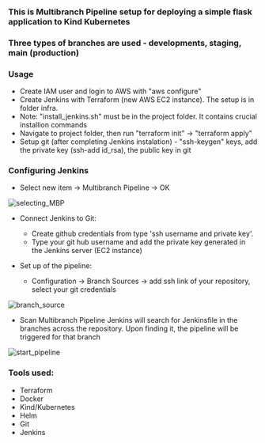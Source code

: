 ### This is Multibranch Pipeline setup for deploying a simple flask application to Kind Kubernetes
### Three types of branches are used - developments, staging, main (production)

### Usage
  - Create IAM user and login to AWS with "aws configure" 
  - Create Jenkins with Terraform (new AWS EC2 instance). The setup is in folder infra. 
  - Note: "install_jenkins.sh" must be in the project folder. It contains crucial installion commands  
  - Navigate to project folder, then run "terraform init" -> "terraform apply"
  - Setup git (after completing Jenkins instalation) - "ssh-keygen" keys, add the private key (ssh-add id_rsa), the public key in git

### Configuring Jenkins

 - Select new item -> Multibranch Pipeline -> OK

![selecting_MBP](https://user-images.githubusercontent.com/44411127/215773175-bf94c4d3-f0c4-436c-a76a-4d9cd6f22b6d.PNG)

 - Connect Jenkins to Git:
 	- Create github credentials from type 'ssh username and private key'. 
	- Type your git hub username and add the private key generated in the Jenkins server (EC2 instance)

 - Set up of the pipeline:
 	- Configuration -> Branch Sources -> add ssh link of your repository, select your git credentials

![branch_source](https://user-images.githubusercontent.com/44411127/215773250-34684296-b772-461e-9146-72ff6b6c071d.PNG)

 - Scan Multibranch Pipeline 
	Jenkins will search for Jenkinsfile in the branches across the repository. Upon finding it, the pipeline will be triggered for that branch 

![start_pipeline](https://user-images.githubusercontent.com/44411127/215773339-6515c136-3988-4189-93fc-ac98dac3c1fd.PNG)
 

### Tools used:
  - Terraform
  - Docker 
  - Kind/Kubernetes
  - Helm
  - Git
  - Jenkins

